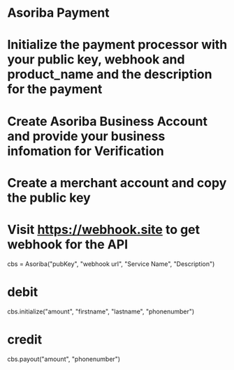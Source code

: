 # Asoriba Payment
# Initialize the payment processor with your public key, webhook and product_name and the description for the payment
# Create Asoriba Business Account and provide your business infomation for Verification 
# Create a merchant account and copy the public key
# Visit https://webhook.site to get webhook for the API 
cbs = Asoriba("pubKey", "webhook url", "Service Name", "Description")
# debit 
cbs.initialize("amount", "firstname", "lastname", "phonenumber")
# credit 
cbs.payout("amount", "phonenumber")
